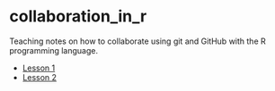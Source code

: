 # collaboration_in_r

Teaching notes on how to collaborate using git and GitHub with the R programming language.

 * [Lesson 1](lesson_1.md)
 * [Lesson 2](lesson_2.md)
